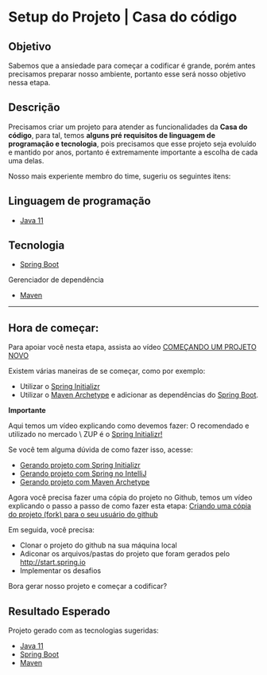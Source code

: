# Setup do Projeto | Casa do código

## Objetivo

Sabemos que a ansiedade para começar a codificar é grande, porém antes precisamos preparar nosso ambiente, portanto esse será nosso objetivo nessa etapa.

## Descrição

Precisamos criar um projeto para atender as funcionalidades da **Casa do código**, para tal, temos **alguns pré requisitos de linguagem de programação e tecnologia**, pois precisamos que esse projeto seja evoluído e mantido por anos, portanto é extremamente importante a escolha de cada uma delas.

Nosso mais experiente membro do time, sugeriu os seguintes itens:

## Linguagem de programação

- [Java 11](https://www.oracle.com/java/technologies/javase-jdk11-downloads.html)

## Tecnologia

- [Spring Boot](https://spring.io/projects/spring-boot)

Gerenciador de dependência

- [Maven](https://maven.apache.org/)

-------

## Hora de começar:

Para apoiar você nesta etapa, assista ao vídeo [COMEÇANDO UM PROJETO NOVO](https://www.youtube.com/watch?v=rIGvAhDVfMw)

Existem várias maneiras de se começar, como por exemplo:

- Utilizar o [Spring Initializr](https://start.spring.io/)
- Utilizar o [Maven Archetype](https://maven.apache.org/archetype/index.html) e adicionar as dependências do [Spring Boot](https://spring.io/projects/spring-boot).

**Importante**

Aqui temos um vídeo explicando como devemos fazer: 
O recomendado e utilizado no mercado \ ZUP é o [Spring Initializr!](https://start.spring.io/)

Se você tem alguma dúvida de como fazer isso, acesse:

- [Gerando projeto com Spring Initializr](../informacao_procedural/spring-initializr-novo-projeto.md)
- [Gerando projeto com Spring no IntelliJ](https://www.jetbrains.com/help/idea/spring-boot.html#top)
- [Gerando projeto com Maven Archetype](../informacao_procedural/maven-archetype-novo-projeto.md)

Agora você precisa fazer uma cópia do projeto no Github, temos um vídeo explicando o passo a passo de como fazer esta etapa: [Criando uma cópia do projeto (fork) para o seu usuário do github](https://github.com/zup-academy/orange-talents-05-template-casa-do-codigo)


Em seguida, você precisa:
  - Clonar o projeto do github na sua máquina local
  - Adiconar os arquivos/pastas do projeto que foram gerados pelo http://start.spring.io
  - Implementar os desafios


Bora gerar nosso projeto e começar a codificar?

## Resultado Esperado

Projeto gerado com as tecnologias sugeridas:

- [Java 11](https://www.oracle.com/java/technologies/javase-jdk11-downloads.html)
- [Spring Boot](https://spring.io/projects/spring-boot)
- [Maven](https://maven.apache.org/)
